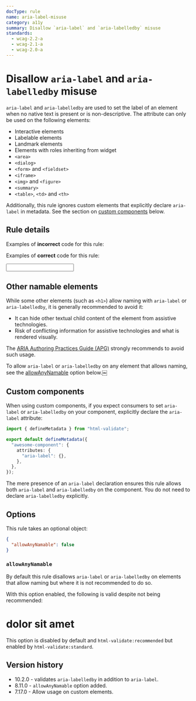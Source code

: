 ```yaml
---
docType: rule
name: aria-label-misuse
category: a11y
summary: Disallow `aria-label` and `aria-labelledby` misuse
standards:
  - wcag-2.2-a
  - wcag-2.1-a
  - wcag-2.0-a
---
```


# Disallow `aria-label` and `aria-labelledby` misuse

`aria-label` and `aria-labelledby` are used to set the label of an element when no native text is present or is non-descriptive.
The attribute can only be used on the following elements:

- Interactive elements
- Labelable elements
- Landmark elements
- Elements with roles inheriting from widget
- `<area>`
- `<dialog>`
- `<form>` and `<fieldset>`
- `<iframe>`
- `<img>` and `<figure>`
- `<summary>`
- `<table>`, `<td>` and `<th>`

Additionally, this rule ignores custom elements that explicitly declare `aria-label` in metadata.
See the section on [custom components](#custom-components) below.

## Rule details

Examples of **incorrect** code for this rule:

<validate name="incorrect" rules="aria-label-misuse">
    <input type="hidden" aria-label="foobar">
</validate>

Examples of **correct** code for this rule:

<validate name="correct" rules="aria-label-misuse">
    <input type="text" aria-label="foobar">
</validate>

## Other namable elements

While some other elements (such as `<h1>`) allow naming with `aria-label` or `aria-labelledby`, it is generally recommended to avoid it:

- It can hide other textual child content of the element from assistive technologies.
- Risk of conflicting information for assistive technologies and what is rendered visually.

The [ARIA Authoring Practices Guide (APG)][apg] strongly recommends to avoid such usage.

To allow `aria-label` or `aria-labelledby` on any element that allows naming, see the [allowAnyNamable](#allowanynamable) option below.￼

[apg]: https://www.w3.org/WAI/ARIA/apg/practices/names-and-descriptions/

## Custom components

When using custom components, if you expect consumers to set `aria-label` or `aria-labelledby` on your component, explicitly declare the `aria-label` attribute:

```ts
import { defineMetadata } from "html-validate";

export default defineMetadata({
  "awesome-component": {
    attributes: {
      "aria-label": {},
    },
  },
});
```

The mere presence of an `aria-label` declaration ensures this rule allows both `aria-label` and `aria-labelledby` on the component.
You do not need to declare `aria-labelledby` explicitly.

## Options

This rule takes an optional object:

```json
{
  "allowAnyNamable": false
}
```

### `allowAnyNamable`

By default this rule disallows `aria-label` or `aria-labelledby` on elements that allow naming but where it is not recommended to do so.

With this option enabled, the following is valid despite not being recommended:

<validate name="any-namable" rules="aria-label-misuse" aria-label-misuse='{"allowAnyNamable": true}'>
	<h1 aria-label="Lorem ipsum">dolor sit amet</h1>
</validate>

This option is disabled by default and `html-validate:recommended` but enabled by `html-validate:standard`.

## Version history

- 10.2.0 - validates `aria-labelledby` in addition to `aria-label`.
- 8.11.0 - `allowAnyNamable` option added.
- 7.17.0 - Allow usage on custom elements.
